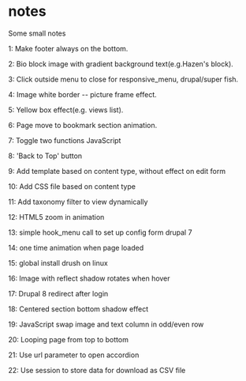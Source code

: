 # notes
Some small notes

1: Make footer always on the bottom.

2: Bio block image with gradient background text(e.g.Hazen's block).

3: Click outside menu to close for responsive_menu, drupal/super fish.

4: Image white border -- picture frame effect.

5: Yellow box effect(e.g. views list).

6: Page move to bookmark section animation.

7: Toggle two functions JavaScript

8: 'Back to Top' button

9: Add template based on content type, without effect on edit form
 
10: Add CSS file based on content type

11: Add taxonomy filter to view dynamically

12: HTML5 zoom in animation

13: simple hook_menu call to set up config form drupal 7

14: one time animation when page loaded

15: global install drush on linux

16: Image with reflect shadow rotates when hover

17: Drupal 8 redirect after login

18: Centered section bottom shadow effect

19: JavaScript swap image and text column in odd/even row

20: Looping page from top to bottom

21: Use url parameter to open accordion

22: Use session to store data for download as CSV file

